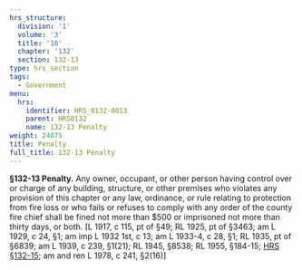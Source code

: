 ```yaml
---
hrs_structure:
  division: '1'
  volume: '3'
  title: '10'
  chapter: '132'
  section: 132-13
type: hrs_section
tags:
  - Government
menu:
  hrs:
    identifier: HRS_0132-0013
    parent: HRS0132
    name: 132-13 Penalty
weight: 24075
title: Penalty
full_title: 132-13 Penalty
---
```

**§132-13 Penalty.** Any owner, occupant, or other person having control over or charge of any building, structure, or other premises who violates any provision of this chapter or any law, ordinance, or rule relating to protection from fire loss or who fails or refuses to comply with any order of the county fire chief shall be fined not more than $500 or imprisoned not more than thirty days, or both. [L 1917, c 115, pt of §49; RL 1925, pt of §3463; am L 1929, c 24, §1; am imp L 1932 1st, c 13; am L 1933-4, c 28, §1; RL 1935, pt of §6839; am L 1939, c 239, §1(21); RL 1945, §8538; RL 1955, §184-15; [HRS §132-15](/title-10/chapter-132/section-132-15/); am and ren L 1978, c 241, §2(16)]